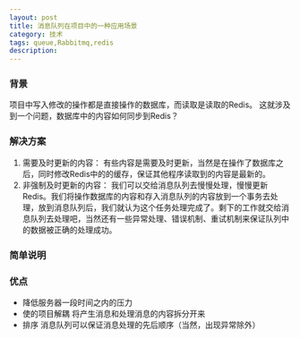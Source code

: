 ```yaml
---
layout: post
title: 消息队列在项目中的一种应用场景
category: 技术
tags: queue,Rabbitmq,redis
description: 
---
```


### 背景
项目中写入修改的操作都是直接操作的数据库，而读取是读取的Redis。
这就涉及到一个问题，数据库中的内容如何同步到Redis？

### 解决方案
1. 需要及时更新的内容：
        有些内容是需要及时更新，当然是在操作了数据库之后，同时修改Redis中的的缓存，保证其他程序读取到的内容是最新的。
2. 非强制及时更新的内容：
        我们可以交给消息队列去慢慢处理，慢慢更新Redis。我们将操作数据库的内容和存入消息队列的内容放到一个事务去处理，放到消息队列后，我们就认为这个任务处理完成了。剩下的工作就交给消息队列去处理吧，当然还有一些异常处理、错误机制、重试机制来保证队列中的数据被正确的处理成功。

### 简单说明
 


### 优点
*  降低服务器一段时间之内的压力
*  使的项目解耦 将产生消息和处理消息的内容拆分开来
*  排序 消息队列可以保证消息处理的先后顺序（当然，出现异常除外）